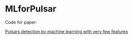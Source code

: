 # MLforPulsar
Code for paper:

[Pulsars detection by machine learning with very few features](https://academic.oup.com/mnras/article-abstract/493/2/1842/5716691)

